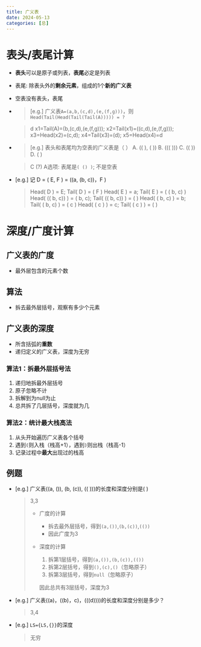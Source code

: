 ```yaml
---
title: 广义表
date: 2024-05-13
categories: [总]
---
```


# 表头/表尾计算
- **表头**可以是原子或列表，**表尾**必定是列表
- 表尾: 除表头外的**剩余元素**，组成的1个**新的广义表**
- 空表没有表头，表尾

- > [e.g.] 广义表`A=(a,b,(c,d),(e,(f,g)))`，则`Head(Tail(Head(Tail(Tail(A))))) = ?`

    > d
    > x1=Tail(A)=(b,(c,d),(e,(f,g)));
    > x2=Tail(x1)=((c,d),(e,(f,g)));
    > x3=Head(x2)=(c,d);
    > x4=Tail(x3)=(d);
    > x5=Head(x4)=d

<!-- more -->

- > [e.g.] 表头和表尾均为空表的广义表是（   ）
    A. (( ), ( ))      B. ((( )))      C. (( ))      D. ( )
    
    > C (?)
    > A选项: 表尾是`( () )`; 不是空表

- [e.g.] 记 D = ( E, F ) =  ((a, (b, c))，F )
    > Head( D ) = E; Tail( D ) = ( F )
    > Head( E ) = a; Tail( E ) = ( ( b, c) )
    > Head( (( b, c)) ) = ( b, c); Tail( (( b, c)) ) = ( )
    > Head( ( b, c) ) = b; Tail( ( b, c) ) = ( c )
    > Head( ( c ) ) = c; Tail( ( c ) ) = ( )

# 深度/广度计算
## 广义表的广度
- 最外层包含的元素个数

## 算法
- 拆去最外层括号，观察有多少个元素

## 广义表的深度
- 所含括弧的**重数**
- 递归定义的广义表，深度为无穷
### 算法1：拆最外层括号法
1. 递归地拆最外层括号
2. 原子忽略不计
3. 拆解到为null为止
4. 总共拆了几层括号，深度就为几

### 算法2：统计最大栈高法
1. 从头开始遍历广义表各个括号
2. 遇到`(`则入栈（栈高+1），遇到`)`则出栈（栈高-1）
3. 记录过程中**最大**出现过的栈高 


## 例题
- [e.g.] 广义表((a, ()), (b, (c)), (( )))的长度和深度分别是(   )
    > 3,3
    > - 广度的计算
    >   - 拆去最外层括号，得到`(a,())`,`(b,(c))`,`(())`
    >   - 因此广度为3
    > - 深度的计算
    >   1. 拆第1层括号，得到`(a,()),(b,(c)),(())`
    >   2. 拆第2层括号，得到`(),(c),()`（忽略原子）
    >   3. 拆第3层括号，得到`null`（忽略原子）
    >   
    >   因此总共有3层括号，深度为3

- [e.g.] 广义表((a)，((b)，c)，(((d))))的长度和深度分别是多少？
    > 3,4

- [e.g.] `LS={LS,{}}`的深度
    > 无穷

